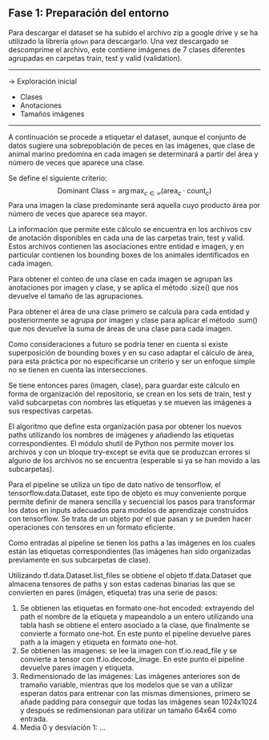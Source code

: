 ## Fase 1: Preparación del entorno

Para descargar el dataset se ha subido el archivo zip a google drive y se ha utilizado la librería `gdown` para descargarlo.
Una vez descargado se descomprime el archivo, este contiene imágenes de 7 clases diferentes agrupadas en carpetas train, test y valid (validation).

---
-> Exploración inicial
- Clases
- Anotaciones
- Tamaños imágenes
---

A continuación se procede a etiquetar el dataset, aunque el conjunto de datos sugiere una sobrepoblación de peces en las imágenes, que clase de animal marino predomina en cada imagen se determinará a partir del área y número de veces que aparece una clase.

Se define el siguiente criterio:
$$
\text{Dominant Class} = \arg\max_{c \in \mathcal{C}} \left( \text{area}_c \cdot \text{count}_c \right)
$$
Para una imagen la clase predominante será aquella cuyo producto área por número de veces que aparece sea mayor.

La información que permite este cálculo se encuentra en los archivos csv de anotación disponibles en cada una de las carpetas train, test y valid. 
Estos archivos contienen las asociaciones entre entidad e imagen, y en particular contienen los bounding boxes de los animales identificados en cada imagen. 

Para obtener el conteo de una clase en cada imagen se agrupan las anotaciones por imagen y clase, y se aplica el método .size() que nos devuelve el tamaño de las agrupaciones.

Para obtener el área de una clase primero se calcula para cada entidad y posteriormente se agrupa por imagen y clase para aplicar el método .sum() que nos devuelve la suma de áreas de una clase para cada imagen.

Como consideraciones a futuro se podría tener en cuenta si existe superposición de bounding boxes y en su caso adaptar el cálculo de área, para esta práctica por no especificarse un criterio y ser un enfoque simple no se tienen en cuenta las intersecciones.

Se tiene entonces pares (imagen, clase), para guardar este cálculo en forma de organización del repositorio, se crean en los sets de train, test y valid subcarpetas con nombres las etiquetas y se mueven las imágenes a sus respectivas carpetas.

El algoritmo que define esta organización pasa por obtener los nuevos paths utilizando los nombres de imágenes y añadiendo las etiquetas correspondientes. El módulo shutil de Python nos permite mover los archivos y con un bloque try-except se evita que se produzcan errores si alguno de los archivos no se encuentra (esperable si ya se han movido a las subcarpetas).

Para el pipeline se utiliza un tipo de dato nativo de tensorflow, el tensorflow.data.Dataset, este tipo de objeto es muy conveniente porque permite definir de manera sencilla y secuencial los pasos para transformar los datos en inputs adecuados para modelos de aprendizaje construidos con tensorflow. Se trata de un objeto por el que pasan y se pueden hacer operaciones con tensores en un formato eficiente.

Como entradas al pipeline se tienen los paths a las imágenes en los cuales están las etiquetas correspondientes (las imágenes han sido organizadas previamente en sus subcarpetas de clase). 

Utilizando tf.data.Dataset.list_files se obtiene el objeto tf.data.Dataset que almacena tensores de paths y son estas cadenas binarias las que se convierten en pares (imágen, etiqueta) tras una serie de pasos:
1. Se obtienen las etiquetas en formato one-hot encoded: extrayendo del path el nombre de la etiqueta y mapeandolo a un entero utilizando una tabla hash se obtiene el entero asociado a la clase, que finalmente se convierte a formato one-hot. En este punto el pipeline devuelve pares path a la imagen y etiqueta en formato one-hot.
2. Se obtienen las imagenes: se lee la imagen con tf.io.read_file y se convierte a tensor con tf.io.decode_image. En este punto el pipeline devuelve pares imagen y etiqueta.
3. Redimensionado de las imágenes: Las imágenes anteriores son de tramaño variable, mientras que los modelos que se van a utilizar esperan datos para entrenar con las mismas dimensiones, primero se añade padding para conseguir que todas las imágenes sean 1024x1024 y después se redimensionan para utilizar un tamaño 64x64 como entrada. 
4. Media 0 y desviación 1: ...


